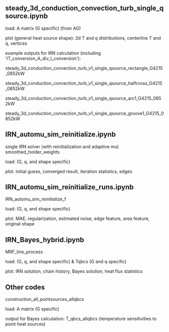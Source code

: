 ## steady_3d_conduction_convection_turb_single_qsource.ipynb
load: A matrix (G specific) (from AG)

plot (general heat source shape): 2d T and q distributions, centerline T and q, vertices

example outputs for IRN calculation (including 'IT_conversion_A_div_I_conversion'):

 steady_3d_conduction_convection_turb_v1_single_qsource_rectangle_G4215_0852kW
 
 steady_3d_conduction_convection_turb_v1_single_qsource_halfcross_G4215_0852kW
 
 steady_3d_conduction_convection_turb_v1_single_qsource_arc1_G4215_0852kW
 
 steady_3d_conduction_convection_turb_v1_single_qsource_groove1_G4215_0852kW

## IRN_automu_sim_reinitialize.ipynb
single IRN solver (with reinitialization and adaptive mu)
 smoothed_holder_weights
 
load: (G, q, and shape specific)

plot: initial guess, converged result, iteration statistics, edges

## IRN_automu_sim_reinitialize_runs.ipynb
 IRN_automu_sim_reinitialize_f
 
load: (G, q, and shape specific)

plot: MAE, regularization, estimated noise, edge feature, area feature, original shape

## IRN_Bayes_hybrid.ipynb
 MRF_line_process
 
load: (G, q, and shape specific) & Tqbcs (G and q specific)

plot: IRN solution, chain history, Bayes solution, heat flux statistics

## Other codes
construction_all_pointsources_allqbcs

load: A matrix (G specific)

output for Bayes calculation: T_qbcs_allqbcs (temperature sensitivities to point heat sources)
